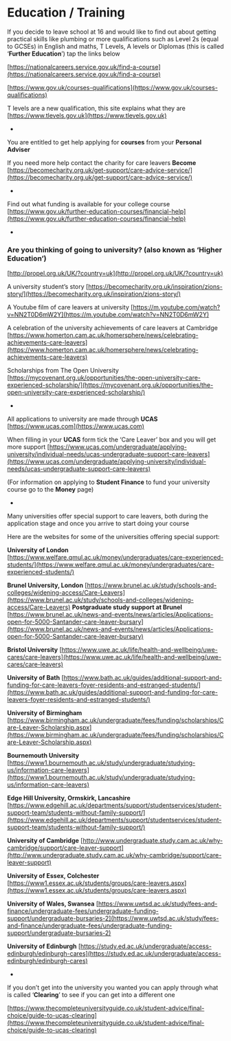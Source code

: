 # Education /  Training

If you decide to leave school at 16 and would like to find out about getting practical skills like plumbing or more qualifications such as Level 2s (equal to GCSEs) in English and maths, T Levels, A levels or Diplomas (this is called ‘**Further Education**’) tap the links below

[https://nationalcareers.service.gov.uk/find-a-course](https://nationalcareers.service.gov.uk/find-a-course)

[https://www.gov.uk/courses-qualifications](https://www.gov.uk/courses-qualifications)


T levels are a new qualification, this site explains what they are
[https://www.tlevels.gov.uk](https://www.tlevels.gov.uk)


*

You are entitled to get help applying for **courses** from your **Personal Adviser**

If you need more help contact the charity for care leavers **Become**
[https://becomecharity.org.uk/get-support/care-advice-service/](https://becomecharity.org.uk/get-support/care-advice-service/)

*


Find out what funding is available for your college course 
[https://www.gov.uk/further-education-courses/financial-help](https://www.gov.uk/further-education-courses/financial-help)

*
                                                                                                                                 
### Are you thinking of going to university? (also known as ‘Higher Education’)
[http://propel.org.uk/UK/?country=uk](http://propel.org.uk/UK/?country=uk)

A university student’s story 
[https://becomecharity.org.uk/inspiration/zions-story/](https://becomecharity.org.uk/inspiration/zions-story/)

A Youtube film of care leavers at university
[https://m.youtube.com/watch?v=NN2T0D6mW2Y](https://m.youtube.com/watch?v=NN2T0D6mW2Y)

A celebration of the university achievements of care leavers at Cambridge [https://www.homerton.cam.ac.uk/homersphere/news/celebrating-achievements-care-leavers](https://www.homerton.cam.ac.uk/homersphere/news/celebrating-achievements-care-leavers)

Scholarships from The Open University
[https://mycovenant.org.uk/opportunities/the-open-university-care-experienced-scholarship/](https://mycovenant.org.uk/opportunities/the-open-university-care-experienced-scholarship/)


*

All applications to university are made through **UCAS** [https://www.ucas.com](https://www.ucas.com)


When filling in your **UCAS** form tick the ‘Care Leaver’ box and you will get more support
[https://www.ucas.com/undergraduate/applying-university/individual-needs/ucas-undergraduate-support-care-leavers](https://www.ucas.com/undergraduate/applying-university/individual-needs/ucas-undergraduate-support-care-leavers)


(For information on applying to **Student Finance** to fund your university course go to 
the **Money** page)

*

Many universities offer special support to care leavers, both during the application stage and once you arrive to start doing your course

Here are the websites for some of the universities offering special support:

**University of London**
[https://www.welfare.qmul.ac.uk/money/undergraduates/care-experienced-students/](https://www.welfare.qmul.ac.uk/money/undergraduates/care-experienced-students/)


**Brunel University, London**
[https://www.brunel.ac.uk/study/schools-and-colleges/widening-access/Care-Leavers](https://www.brunel.ac.uk/study/schools-and-colleges/widening-access/Care-Leavers)
**Postgraduate study support at Brunel** [https://www.brunel.ac.uk/news-and-events/news/articles/Applications-open-for-5000-Santander-care-leaver-bursary](https://www.brunel.ac.uk/news-and-events/news/articles/Applications-open-for-5000-Santander-care-leaver-bursary)


**Bristol University**
[https://www.uwe.ac.uk/life/health-and-wellbeing/uwe-cares/care-leavers](https://www.uwe.ac.uk/life/health-and-wellbeing/uwe-cares/care-leavers)


**University of Bath**
[https://www.bath.ac.uk/guides/additional-support-and-funding-for-care-leavers-foyer-residents-and-estranged-students/](https://www.bath.ac.uk/guides/additional-support-and-funding-for-care-leavers-foyer-residents-and-estranged-students/)


**University of Birmingham**
[https://www.birmingham.ac.uk/undergraduate/fees/funding/scholarships/Care-Leaver-Scholarship.aspx](https://www.birmingham.ac.uk/undergraduate/fees/funding/scholarships/Care-Leaver-Scholarship.aspx)


**Bournemouth University**
[https://www1.bournemouth.ac.uk/study/undergraduate/studying-us/information-care-leavers](https://www1.bournemouth.ac.uk/study/undergraduate/studying-us/information-care-leavers)


**Edge Hill University, Ormskirk, Lancashire**
[https://www.edgehill.ac.uk/departments/support/studentservices/student-support-team/students-without-family-support/](https://www.edgehill.ac.uk/departments/support/studentservices/student-support-team/students-without-family-support/)


**University of Cambridge**
[http://www.undergraduate.study.cam.ac.uk/why-cambridge/support/care-leaver-support](http://www.undergraduate.study.cam.ac.uk/why-cambridge/support/care-leaver-support)


**University of Essex, Colchester**
[https://www1.essex.ac.uk/students/groups/care-leavers.aspx](https://www1.essex.ac.uk/students/groups/care-leavers.aspx)


**University of Wales, Swansea**
[https://www.uwtsd.ac.uk/study/fees-and-finance/undergraduate-fees/undergraduate-funding-support/undergraduate-bursaries-2](https://www.uwtsd.ac.uk/study/fees-and-finance/undergraduate-fees/undergraduate-funding-support/undergraduate-bursaries-2)

**University of Edinburgh** 
[https://study.ed.ac.uk/undergraduate/access-edinburgh/edinburgh-cares](https://study.ed.ac.uk/undergraduate/access-edinburgh/edinburgh-cares)


*

If you don’t get into the university you wanted you can apply through what is called ‘**Clearing**’ to see if you can get into a different one  

[https://www.thecompleteuniversityguide.co.uk/student-advice/final-choice/guide-to-ucas-clearing](https://www.thecompleteuniversityguide.co.uk/student-advice/final-choice/guide-to-ucas-clearing)
